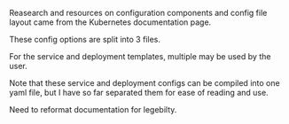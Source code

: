 Reasearch and resources on configuration components and config file layout came from the Kubernetes documentation page.

These config options are split into 3 files.

For the service and deployment templates, multiple may be used by the user.

Note that these service and deployment configs can be compiled into one yaml file, but I have so far separated them for ease of reading and use.


Need to reformat documentation for legebilty.